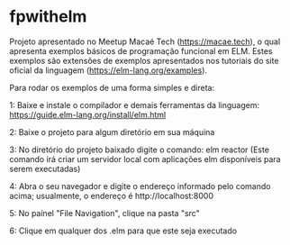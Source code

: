 # fpwithelm
Projeto apresentado no Meetup Macaé Tech (https://macae.tech), o qual apresenta exemplos básicos de programação funcional em ELM. Estes exemplos são extensões de exemplos apresentados nos tutoriais do site oficial da linguagem (https://elm-lang.org/examples).

Para rodar os exemplos de uma forma simples e direta:


1: Baixe e instale o compilador e demais ferramentas da linguagem: https://guide.elm-lang.org/install/elm.html

2: Baixe o projeto para algum diretório em sua máquina

3: No diretório do projeto baixado digite o comando: elm reactor (Este comando irá criar um servidor local com aplicações elm disponíveis para serem executadas)

4: Abra o seu navegador e digite o endereço informado pelo comando acima; usualmente, o endereço é http://localhost:8000

5: No painel "File Navigation", clique na pasta "src"

6: Clique em qualquer dos .elm para que este seja executado
